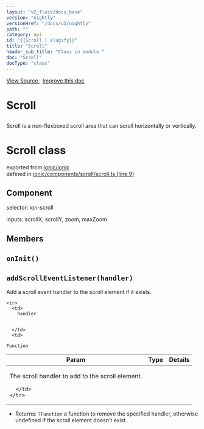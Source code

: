```yaml
---
layout: "v2_fluid/docs_base"
version: "nightly"
versionHref: "/docs/v2/nightly"
path: ""
category: api
id: "{{Scroll | slugify}}"
title: "Scroll"
header_sub_title: "Class in module "
doc: "Scroll"
docType: "class"
---
```



<div class="improve-docs">
  <a href='http://github.com/driftyco/ionic2/tree/master/ionic/components/scroll/scroll.ts#L8'>
    View Source
  </a>
  &nbsp;
  <a href='http://github.com/driftyco/ionic2/edit/master/ionic/components/scroll/scroll.ts#L8'>
    Improve this doc
  </a>
</div>




<h1 class="api-title">

  Scroll



</h1>





<p>Scroll is a non-flexboxed scroll area that can scroll horizontally or
vertically.</p>


<h1 class="class export">Scroll <span class="type">class</span></h1>
<p class="module">exported from <a href='undefined'>ionic/ionic</a><br/>
defined in <a href="https://github.com/driftyco/ionic2/tree/master/ionic/components/scroll/scroll.ts#L9-L63">ionic/components/scroll/scroll.ts (line 9)</a>
</p>
<h2>Component</h2>
  <span>selector: ion-scroll</span>

  <span>inputs: scrollX, scrollY, zoom, maxZoom</span>


## Members

<div id="onInit"></div>
<h2>
  <code>onInit()</code>

</h2>












<div id="addScrollEventListener"></div>
<h2>
  <code>addScrollEventListener(handler)</code>

</h2>

Add a scroll event handler to the scroll element if it exists.



<table class="table" style="margin:0;">
  <thead>
    <tr>
      <th>Param</th>
      <th>Type</th>
      <th>Details</th>
    </tr>
  </thead>
  <tbody>
    
    <tr>
      <td>
        handler
        
        
      </td>
      <td>
        
  <code>Function</code>
      </td>
      <td>
        <p>The scroll handler to add to the scroll element.</p>

        
      </td>
    </tr>
    
  </tbody>
</table>






* Returns: 
  <code>?Function</code> a function to remove the specified handler, otherwise
undefined if the scroll element doesn't exist.




